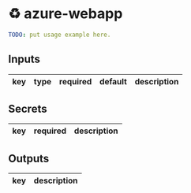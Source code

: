 # ♻ azure-webapp

```yaml
TODO: put usage example here.
```

## Inputs

key | type | required | default | description
--- | --- | --- | --- | ---

## Secrets

key | required | description
--- | --- | ---

## Outputs

key | description
--- | ---